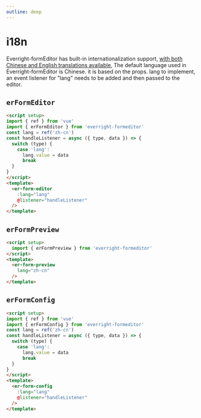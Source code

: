 ```yaml
---
outline: deep
---
```

# i18n

Everright-formEditor has built-in internationalization support, [with both Chinese and English translations available](https://github.com/Liberty-liu/Everright-formEditor/tree/main/packages/formEditor/locale), The default language used in Everright-formEditor is Chinese.  it is based on the props. lang to implement, an event listener for "lang" needs to be added and then passed to the editor.

## `erFormEditor`
```html
<script setup>
import { ref } from 'vue'
import { erFormEditor } from 'everright-formeditor'
const lang = ref('zh-cn')
const handleListener = async ({ type, data }) => {
  switch (type) {
    case 'lang':
      lang.value = data
      break
  }
}
</script>
<template>
  <er-form-editor
    :lang="lang"
    @listener="handleListener"
  />
</template>
```

## `erFormPreview`
```html
<script setup>
  import { erFormPreview } from 'everright-formeditor'
</script>
<template>
  <er-form-preview
    lang="zh-cn"
  />
</template>
```

## `erFormConfig`
```html
<script setup>
import { ref } from 'vue'
import { erFormConfig } from 'everright-formeditor'
const lang = ref('zh-cn')
const handleListener = async ({ type, data }) => {
  switch (type) {
    case 'lang':
      lang.value = data
      break
  }
}
</script>
<template>
  <er-form-config
    :lang="lang"
    @listener="handleListener"
  />
</template>
```
